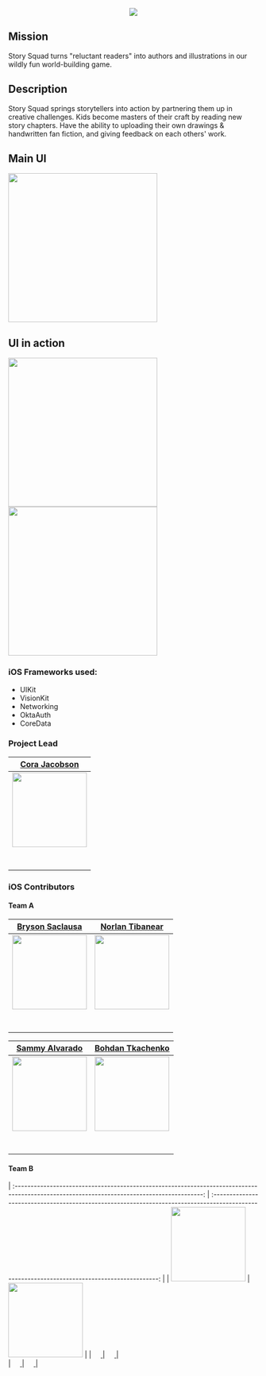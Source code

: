 <p align="center">
  <img src="https://github.com/Lambda-School-Labs/storysquad-ios/blob/main/Photos/StorySquadLogo.png">
</p>

## Mission

Story Squad turns "reluctant readers" into authors and illustrations in our wildly fun world-building game.

## Description

Story Squad springs storytellers into action by partnering them up in creative challenges. Kids become masters of their craft by reading new story chapters. Have the ability to uploading their own drawings & handwritten fan fiction, and giving feedback on each others' work. 

## Main UI
<p float="left">
  <img src="https://github.com/Lambda-School-Labs/storysquad-ios/blob/main/Photos/storyPicture.jpg" width="300" />
</p>

## UI in action

<p float="left">
  <img src="https://github.com/Lambda-School-Labs/storysquad-ios/blob/main/Photos/MVP1.gif" width="300" />
  <img src="https://github.com/Lambda-School-Labs/storysquad-ios/blob/main/Photos/MVP2.gif" width="300" />
</p>

### iOS Frameworks used:
- UIKit
- VisionKit
- Networking
- OktaAuth
- CoreData

### Project Lead
|                                                      [Cora Jacobson](https://github.com/CoraJacobson)                                                      |
| :-----------------------------------------------------------------------------------------------------------------------------------------: |
| [<img src="https://avatars.githubusercontent.com/u/64975403?s=400&v=4" width = "150" />](https://github.com/CoraJacobson) |
|                                [<img src="https://github.com/favicon.ico" width="15"> ](https://github.com/CoraJacobson)                                |
|                [ <img src="https://static.licdn.com/sc/h/al2o9zrvru7aqj8e1x2rzsrca" width="15"> ](https://www.linkedin.com/in/cora-jacobson/)                | 

### iOS Contributors

#### Team A

|                                                      [Bryson Saclausa](https://github.com/brysonSaclausa)                                                      |                                                       [Norlan Tibanear](https://github.com/NorlanT)                                                     
| :-----------------------------------------------------------------------------------------------------------------------------------------: | :-------------------------------------------------------------------------------------------------------------------------------------------: |
| [<img src="https://avatars.githubusercontent.com/u/64332391?v=4" width = "150" />](https://github.com/brysonSaclausa) | [<img src="https://avatars.githubusercontent.com/u/27391096?v=4" width = "150" />](https://github.com/NorlanT) | 
|                                [<img src="https://github.com/favicon.ico" width="15"> ](https://github.com/brysonSaclausa)                                |                            [<img src="https://github.com/favicon.ico" width="15"> ](https://github.com/NorlanT)                             |                            
|                [ <img src="https://static.licdn.com/sc/h/al2o9zrvru7aqj8e1x2rzsrca" width="15"> ](https://www.linkedin.com/in/bryson-saclausa/)                |                 [ <img src="https://static.licdn.com/sc/h/al2o9zrvru7aqj8e1x2rzsrca" width="15"> ](https://www.linkedin.com/in/norlantibanear/)                 |     

|                                                      [Sammy Alvarado](https://github.com/SammyAlvarado)                                                      |                                                       [Bohdan Tkachenko](https://github.com/bohdan462)                                                     
| :-----------------------------------------------------------------------------------------------------------------------------------------: | :-------------------------------------------------------------------------------------------------------------------------------------------: |
| [<img src="https://avatars.githubusercontent.com/u/43729566?s=60&v=4" width = "150" />](https://github.com/SammyAlvarado) | [<img src="https://avatars.githubusercontent.com/u/30517042?v=4" width = "150" />](https://github.com/bohdan462) | 
|                                [<img src="https://github.com/favicon.ico" width="15"> ](https://github.com/SammyAlvarado)                                |                            [<img src="https://github.com/favicon.ico" width="15"> ](https://github.com/bohdan462)                             |                            
|                [ <img src="https://static.licdn.com/sc/h/al2o9zrvru7aqj8e1x2rzsrca" width="15"> ](https://www.linkedin.com/in/sammy-alvarado/)                |                 [ <img src="https://static.licdn.com/sc/h/al2o9zrvru7aqj8e1x2rzsrca" width="15"> ](https://www.linkedin.com/in/bohdan-tkachenko-8283a3137/)                 |  



#### Team B

| :-----------------------------------------------------------------------------------------------------------------------------------------: | :-------------------------------------------------------------------------------------------------------------------------------------------: |
| [<img src="https://avatars.githubusercontent.com/u/64510439?v=4" width = "150" />](https://github.com/CraigBelinfante) | [<img src="https://avatars.githubusercontent.com/u/61711015?v=4" width = "150" />](https://github.com/IanFrench) | 
|                                [<img src="https://github.com/favicon.ico" width="15"> ](https://github.com/CraigBelinfante)                                |                            [<img src="https://github.com/favicon.ico" width="15"> ](https://github.com/IanFrench)                             |                            
|                [ <img src="https://static.licdn.com/sc/h/al2o9zrvru7aqj8e1x2rzsrca" width="15"> ](https://www.linkedin.com/in/craigbelinfante/)                |                 [ <img src="https://static.licdn.com/sc/h/al2o9zrvru7aqj8e1x2rzsrca" width="15"> ](https://www.linkedin.com/in/iangfrench/)                 |  

